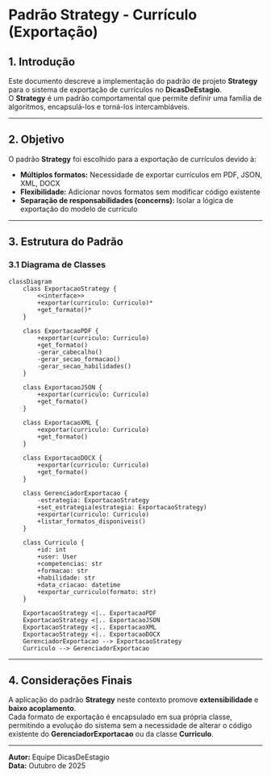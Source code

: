 # Padrão Strategy - Currículo (Exportação)

## 1. Introdução

Este documento descreve a implementação do padrão de projeto **Strategy** para o sistema de exportação de currículos no **DicasDeEstagio**.  
O **Strategy** é um padrão comportamental que permite definir uma família de algoritmos, encapsulá-los e torná-los intercambiáveis.

---

## 2. Objetivo

O padrão **Strategy** foi escolhido para a exportação de currículos devido à:

- **Múltiplos formatos:** Necessidade de exportar currículos em PDF, JSON, XML, DOCX  
- **Flexibilidade:** Adicionar novos formatos sem modificar código existente  
- **Separação de responsabilidades (concerns):** Isolar a lógica de exportação do modelo de currículo

---

## 3. Estrutura do Padrão

### 3.1 Diagrama de Classes

```mermaid
classDiagram
    class ExportacaoStrategy {
        <<interface>>
        +exportar(curriculo: Curriculo)*
        +get_formato()*
    }
    
    class ExportacaoPDF {
        +exportar(curriculo: Curriculo)
        +get_formato()
        -gerar_cabecalho()
        -gerar_secao_formacao()
        -gerar_secao_habilidades()
    }
    
    class ExportacaoJSON {
        +exportar(curriculo: Curriculo)
        +get_formato()
    }
    
    class ExportacaoXML {
        +exportar(curriculo: Curriculo)
        +get_formato()
    }
    
    class ExportacaoDOCX {
        +exportar(curriculo: Curriculo)
        +get_formato()
    }
    
    class GerenciadorExportacao {
        -estrategia: ExportacaoStrategy
        +set_estrategia(estrategia: ExportacaoStrategy)
        +exportar(curriculo: Curriculo)
        +listar_formatos_disponiveis()
    }
    
    class Curriculo {
        +id: int
        +user: User
        +competencias: str
        +formacao: str
        +habilidade: str
        +data_criacao: datetime
        +exportar_curriculo(formato: str)
    }
    
    ExportacaoStrategy <|.. ExportacaoPDF
    ExportacaoStrategy <|.. ExportacaoJSON
    ExportacaoStrategy <|.. ExportacaoXML
    ExportacaoStrategy <|.. ExportacaoDOCX
    GerenciadorExportacao --> ExportacaoStrategy
    Curriculo --> GerenciadorExportacao
```

---

## 4. Considerações Finais

A aplicação do padrão **Strategy** neste contexto promove **extensibilidade** e **baixo acoplamento**.  
Cada formato de exportação é encapsulado em sua própria classe, permitindo a evolução do sistema sem a necessidade de alterar o código existente do **GerenciadorExportacao** ou da classe **Curriculo**.

---

**Autor:** Equipe DicasDeEstagio  
**Data:** Outubro de 2025
